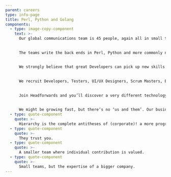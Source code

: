 ```yaml
---
parent: careers
type: info-page
title: Perl, Python and Golang
components:
  - type: image-copy-component
    text: >-
      Our global communications team is 45 people, again all in small teams of 3-7. They work on cutting edge web applications which are used by millions of people globally! If you watch sport (F1 and the Tour de France) then you will have seen our client’s data dashboards too.
      
      
      The teams write the back ends in Perl, Python and more commonly now, Golang. We’re using Docker and Kubernetes to allow us to release multipletimes a day across various different regions. If you are interested in Continuous Delivery and bleeding the edges of your experience then you will fit in well here.
      
      
      We strongly believe that great Developers can pick up new skills and languages easily. Even if you don’t have experience in the languages we use, we are keen to hear from you. If you do then even better!
      
      
      We recruit Developers, Testers, UI/UX Designers, Scrum Masters, BA’s and Sys Admins.
       
       
      Join Headforwards and you’ll discover a very different technology business. A fun atmosphere with flexible hours. A strong team spirit. And aplace that genuinely cares about your - and your family’s -well-being. So work becomes more enjoyable and less stressful. And outside work, you’rein Cornwall, so there’s a fantastic lifestyle to enjoy.
      
      
      We might be growing fast, but there’s no ‘us and them’. Our business model’s flat and fluid. There are no ivory towers, so it’s all about teamwork. And we recognise good ideas, wherever they come from. So, prove yourself and your career can really go places here. Because our leaders are all around you. And they’re great at spotting talented people who always give their all.
  - type: quote-component
    quote: >-
      Hierarchy is the complete antitheses of (corporate)! a more progressive and modern way of running a company.
  - type: quote-component
    quote: >-
      They trust you.
  - type: quote-component
    quote: >-
      A smaller team where individual contribution is valued.
  - type: quote-component
    quote: >-
      Small teams, but the expertise of a bigger company.
---
```

